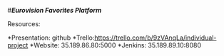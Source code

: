 #***Eurovision Favorites Platform***

Resources:

*Presentation: github
*Trello:https://trello.com/b/9zVAnqLa/individual-project
*Website: 35.189.86.80:5000
*Jenkins: 35.189.89.10:8080
